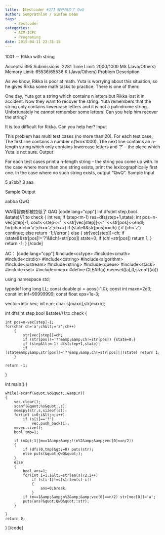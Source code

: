 ```yaml
---
title: 【Bestcoder #37】被开场杀了 QwQ
author: Semprathlon / Simfae Dean
tags:
	- Bestcoder
categories:
	- ACM-ICPC
	- Programing
date: 2015-04-11 22:31:15
---
```

1001 － Rikka with string

Accepts: 395
Submissions: 2281
Time Limit: 2000/1000 MS (Java/Others)
Memory Limit: 65536/65536 K (Java/Others)
Problem Description

As we know, Rikka is poor at math. Yuta is worrying about this situation, so he gives Rikka some math tasks to practice. There is one of them:

One day, Yuta got a string which contains n letters but Rikka lost it in accident. Now they want to recover the string. Yuta remembers that the string only contains lowercase letters and it is not a palindrome string. Unfortunately he cannot remember some letters. Can you help him recover the string?

It is too difficult for Rikka. Can you help her?
Input

This problem has multi test cases (no more than 20). For each test case, The first line contains a number n(1≤n≤1000). The next line contains an n-length string which only contains lowercase letters and ‘?’ – the place which Yuta is not sure.
Output

For each test cases print a n-length string – the string you come up with. In the case where more than one string exists, print the lexicographically ﬁrst one. In the case where no such string exists, output “QwQ”.
Sample Input

5
a?bb?
3
aaa

Sample Output

aabba
QwQ

WA得智商都被拉低了 QAQ
[code lang="cpp"]
int dfs(int step,bool &amp;state)//1:to check
{
    int res;
    if (step&lt;m-1) res=dfs(step+1,state);
    int pos=n-vec[step]-1;
    cout&lt;&lt;step&lt;&lt;' '&lt;&lt;str[vec[step]]&lt;&lt;' '&lt;&lt;str[pos]&lt;&lt;endl;
    for(char ch='a';ch&lt;='z';ch++)
        if (state&amp;&amp;str[pos]==ch)
        {
            if (ch&lt;'z') continue;
            else return -1;//error
        }
        else
        {
            str[vec[step]]=ch;
            if (state&amp;&amp;str[pos]!='?'&amp;&amp;ch!=str[pos]) state=0;
            if (ch!=str[pos]) return 1;
        }
    return -1;
}
[/code]

AC：
[code lang="cpp"]
#include&lt;cctype&gt;
#include&lt;cmath&gt;
#include&lt;cstdio&gt;
#include&lt;cstring&gt;
#include&lt;algorithm&gt;
#include&lt;iostream&gt;
#include&lt;string&gt;
#include&lt;queue&gt;
#include&lt;stack&gt;
#include&lt;set&gt;
#include&lt;map&gt;
#define CLEAR(a) memset((a),0,sizeof((a)))

using namespace std;

typedef long long LL;
const double pi = acos(-1.0);
const int maxn=2e3;
const int inf=99999999;
const float eps=1e-3;

vector&lt;int&gt; vec;
int n,m;
char s[maxn],str[maxn];

int dfs(int step,bool &amp;state)//1:to check
{

    int pos=n-vec[step]-1;
    for(char ch='a';ch&lt;='z';ch++)
        {
            str[vec[step]]=ch;
            if (str[pos]!='?'&amp;&amp;ch!=str[pos]) {state=0;}
            if (step&lt;m-1) dfs(step+1,state);
            if (state&amp;&amp;str[pos]!='?'&amp;&amp;ch!=str[pos]||!state) return 1;
        }

    return -1;
}

int main()
{

    while(~scanf(&quot;%d&quot;,&amp;n))
    {
        vec.clear();
        scanf(&quot;%s&quot;,s);
        memcpy(str,s,sizeof(s));
        for(int i=0;i&lt;n;i++)
            if (s[i]=='?')
                vec.push_back(i);
        m=vec.size();
        bool tmp=1;

        if (m&gt;1||m==1&amp;&amp;!(n%2&amp;&amp;vec[0]==n/2))
        {
            if (dfs(0,tmp)&gt;=0) puts(str);
            else puts(&quot;QwQ&quot;);
        }
        else
        {
            bool ans=1;
            for(int i=1;i&lt;=strlen(s)/2;i++)
                if (s[i-1]!=s[strlen(s)-i])
                {
                    ans=0;break;
                }
            if (m==1&amp;&amp;n%2&amp;&amp;vec[0]==n/2) str[vec[0]]='a';
            puts(ans?&quot;QwQ&quot;:str);
        }

    }
    return 0;
}
[/code]
